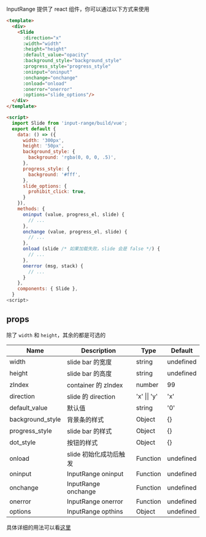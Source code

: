 InputRange 提供了 react 组件，你可以通过以下方式来使用
```html
<template>
  <div>
    <Slide
      :direction="x"
      :width="width"
      :height="height"
      :default_value="opacity"
      :background_style="background_style"
      :progress_style="progress_style"
      :oninput="oninput"
      :onchange="onchange"
      :onload="onload"
      :onerror="onerror"
      :options="slide_options"/>
  </div>
</template>

<script>
  import Slide from 'input-range/build/vue';
  export default {
    data: () => ({
      width: '300px',
      height: '50px',
      background_style: {
        background: 'rgba(0, 0, 0, .5)',
      },
      progress_style: {
        background: '#fff',
      },
      slide_options: {
        prohibit_click: true,
      }
    }),
    methods: {
      oninput (value, progress_el, slide) {
        // ...
      },
      onchange (value, progress_el, slide) {
        // ...
      },
      onload (slide /* 如果加载失败，slide 会是 false */) {
        // ...
      },
      onerror (msg, stack) {
        // ...
      }
    },
    components: { Slide },
  }
<script>
```

## props
除了 `width` 和 `height`，其余的都是可选的

|    Name    | Description | Type | Default |
|------------|-------------|------|---------|
| width | slide bar 的宽度 | string | undefined |
| height | slide bar 的高度 | string | undefined |
| zIndex | container 的 zIndex | number | 99 |
| direction | slide 的 direction | 'x' \|\| 'y' | 'x' |
| default_value | 默认值 | string | '0' |
| background_style | 背景条的样式 | Object | {} |
| progress_style | slide bar 的样式 | Object | {} |
| dot_style | 按钮的样式 | Object | {} |
| onload | slide 初始化成功后触发 | Function | undefined |
| oninput | InputRange oninput | Function | undefined |
| onchange | InputRange onchange | Function | undefined |
| onerror | InputRange onerror | Function | undefined |
| options | InputRange opthins | Object | undefined |

具体详细的用法可以看[这里](../example/vue)